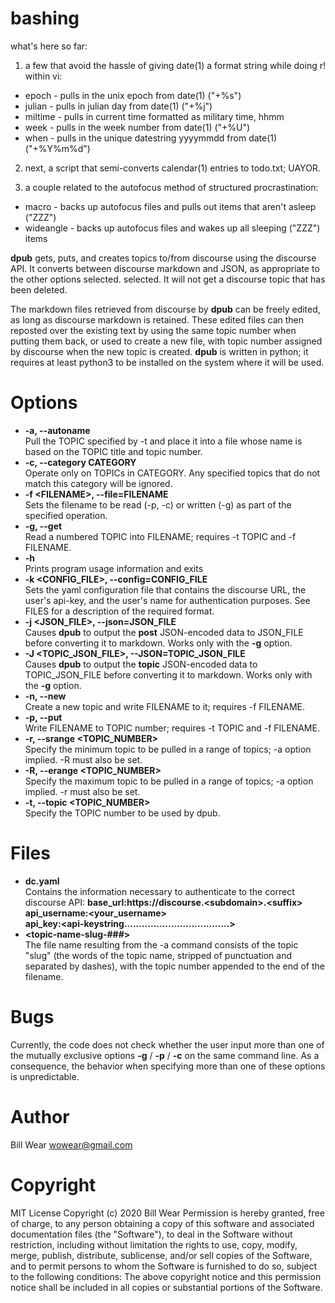 # bashing
what's here so far:

1. a few that avoid the hassle of giving date(1) a format string while doing r! within vi:
 - epoch - pulls in the unix epoch from date(1) ("+%s")
 - julian - pulls in julian day from date(1) ("+%j")
 - miltime - pulls in current time formatted as military time, hhmm
 - week - pulls in the week number from date(1) ("+%U")
 - when - pulls in the unique datestring yyyymmdd from date(1) ("+%Y%m%d")
 
2. next, a script that semi-converts calendar(1) entries to todo.txt; UAYOR.

3. a couple related to the autofocus method of structured procrastination:
 - macro - backs up autofocus files and pulls out items that aren't asleep ("ZZZ")
 - wideangle - backs up autofocus files and wakes up all sleeping ("ZZZ") items
 
 **dpub**
gets, puts, and creates topics to/from discourse using the discourse API. It
converts between discourse markdown and JSON, as appropriate to the other options
selected.
selected.  It will not get a discourse topic that has been deleted.

The markdown files retrieved from discourse by
**dpub**
can be freely edited, as long as discourse markdown is retained.
These edited files can then reposted over the existing text by using the same topic number when putting them back, or used to create a new file, with topic number assigned
by discourse when the new topic is created.
**dpub**
is written in python; it requires at least python3 to be installed on the system where it will be used.
<a name="options"></a>
# Options
* **-a, --autoname**  
  Pull the TOPIC specified by -t and place it into a file whose name is based on the TOPIC title and topic number.
* **-c, --category CATEGORY**  
  Operate only on TOPICs in CATEGORY.  Any specified topics that do not match this category will be ignored.
* **-f &lt;FILENAME&gt;, --file=FILENAME**  
  Sets the filename to be read (-p, -c) or written (-g) as part of the specified
  operation.
* **-g, --get**  
  Read a numbered TOPIC into FILENAME; requires -t TOPIC and -f FILENAME.
* **-h**  
  Prints program usage information and exits
* **-k &lt;CONFIG_FILE&gt;, --config=CONFIG_FILE**  
  Sets the yaml configuration file that contains the discourse URL, the user's api-key,
  and the user's name for authentication purposes.  See FILES for a description of the
  required format.
* **-j &lt;JSON_FILE&gt;, --json=JSON_FILE**  
  Causes
  **dpub**
  to output the
  **post**
  JSON-encoded data to JSON_FILE before converting it to markdown.  Works only with the
  **-g**
  option.
* **-J &lt;TOPIC_JSON_FILE&gt;, --JSON=TOPIC_JSON_FILE**  
  Causes
  **dpub**
  to output the
  **topic**
  JSON-encoded data to TOPIC_JSON_FILE before converting it to markdown.  Works only with the
  **-g**
  option.
* **-n, --new**  
  Create a new topic and write FILENAME to it; requires -f FILENAME.
* **-p, --put**  
  Write FILENAME to TOPIC number; requires -t TOPIC and -f FILENAME.
* **-r, --srange &lt;TOPIC_NUMBER&gt;**  
  Specify the minimum topic to be pulled in a range of topics; -a option implied. -R must also be set.
* **-R, --erange &lt;TOPIC_NUMBER&gt;**  
  Specify the maximum topic to be pulled in a range of topics; -a option implied. -r must also be set.
* **-t, --topic &lt;TOPIC_NUMBER&gt;**  
  Specify the TOPIC number to be used by dpub.
<a name="files"></a>
# Files
* **dc.yaml**  
  Contains the information necessary to authenticate to the correct discourse API:
**base_url:**https://discourse.&lt;subdomain&gt;.&lt;suffix&gt;  
**api_username:**&lt;your_username&gt;  
**api_key:**&lt;api-key**string....................................&gt;**
* **&lt;topic-name-slug-###&gt;**  
  The file name resulting from the -a command consists of the topic "slug" (the words of the topic name, stripped of punctuation and separated by dashes), with the topic number appended to the end of the filename.
<a name="bugs"></a>
# Bugs
Currently, the code does not check whether the user input more than one of the mutually
exclusive options
**-g**
/
**-p**
/
**-c**
on the same command line.  As a consequence, the behavior when specifying more than one of these options is unpredictable.
<a name="author"></a>
# Author
Bill Wear [wowear@gmail.com](mailto:wowear@gmail.com)
<a name="copyright"></a>
# Copyright
MIT License
Copyright (c) 2020 Bill Wear
Permission is hereby granted, free of charge, to any person obtaining a copy
of this software and associated documentation files (the "Software"), to deal
in the Software without restriction, including without limitation the rights
to use, copy, modify, merge, publish, distribute, sublicense, and/or sell
copies of the Software, and to permit persons to whom the Software is
furnished to do so, subject to the following conditions:
The above copyright notice and this permission notice shall be included in
all copies or substantial portions of the Software.
 
